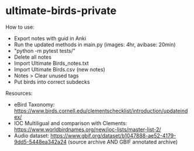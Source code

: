 # ultimate-birds-private

How to use:
- Export notes with guid in Anki
- Run the updated methods in main.py (images: 4hr, avibase: 20min)
- "python -m pytest tests/"
- Delete all notes
- Import Ultimate Birds_notes.txt
- Import Ultimate Birds.csv (new notes)
- Notes > Clear unused tags
- Put birds into correct subdecks

Resources:
- eBird Taxonomy: https://www.birds.cornell.edu/clementschecklist/introduction/updateindex/
- IOC Multiligual and comparison with Clements: https://www.worldbirdnames.org/new/ioc-lists/master-list-2/
- Audio dataset: https://www.gbif.org/dataset/b1047888-ae52-4179-9dd5-5448ea342a24 (source archive AND GBIF annotated archive)
